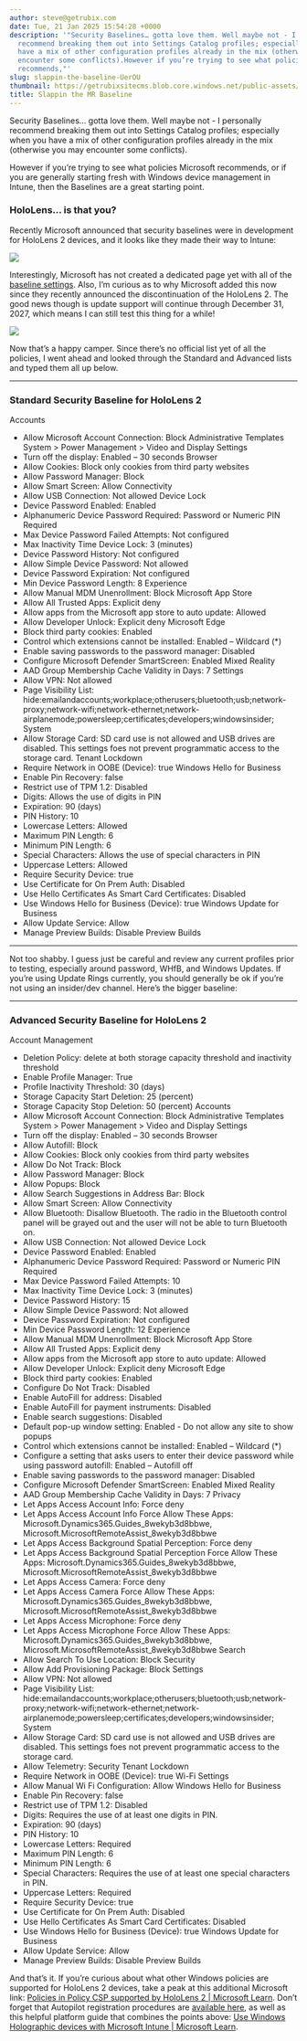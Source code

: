```yaml
---
author: steve@getrubix.com
date: Tue, 21 Jan 2025 15:54:28 +0000
description: '"Security Baselines… gotta love them. Well maybe not - I personally
  recommend breaking them out into Settings Catalog profiles; especially when you
  have a mix of other configuration profiles already in the mix (otherwise you may
  encounter some conflicts).However if you’re trying to see what policies Microsoft
  recommends,"'
slug: slappin-the-baseline-UerOU
thumbnail: https://getrubixsitecms.blob.core.windows.net/public-assets/content/v1/thumbnails/slappin-the-baseline-UerOU_thumbnail.jpg
title: Slappin the MR Baseline
---
```


Security Baselines… gotta love them. Well maybe not - I personally recommend breaking them out into Settings Catalog profiles; especially when you have a mix of other configuration profiles already in the mix (otherwise you may encounter some conflicts).

However if you’re trying to see what policies Microsoft recommends, or if you are generally starting fresh with Windows device management in Intune, then the Baselines are a great starting point.  

### **HoloLens… is that you?**

Recently Microsoft announced that security baselines were in development for HoloLens 2 devices, and it looks like they made their way to Intune:

![](https://getrubixsitecms.blob.core.windows.net/public-assets/content/v1/5dd365a31aa1fd743bc30b8e/b13fd1d3-038c-440c-ae95-02db43d0d6a0/hololens1.png)

Interestingly, Microsoft has not created a dedicated page yet with all of the [baseline settings](https://learn.microsoft.com/en-us/mem/intune/protect/security-baselines). Also, I’m curious as to why Microsoft added this now since they recently announced the discontinuation of the HoloLens 2. The good news though is update support will continue through December 31, 2027, which means I can still test this thing for a while!

![](https://getrubixsitecms.blob.core.windows.net/public-assets/content/v1/5dd365a31aa1fd743bc30b8e/bf1cc8ca-0929-4be3-8280-082d2526208c/mehololensexport.jpg)

Now that’s a happy camper. Since there’s no official list yet of all the policies, I went ahead and looked through the Standard and Advanced lists and typed them all up below.

* * *

### **Standard Security Baseline for HoloLens 2**

Accounts
-	Allow Microsoft Account Connection: Block
Administrative Templates
    System > Power Management > Video and Display Settings
-	Turn off the display: Enabled – 30 seconds
Browser
-	Allow Cookies: Block only cookies from third party websites
-	Allow Password Manager: Block
-	Allow Smart Screen: Allow
Connectivity
-	Allow USB Connection: Not allowed
Device Lock
-	Device Password Enabled: Enabled
-	Alphanumeric Device Password Required: Password or Numeric PIN Required
-	Max Device Password Failed Attempts: Not configured
-	Max Inactivity Time Device Lock: 3 (minutes)
-	Device Password History: Not configured
-	Allow Simple Device Password: Not allowed
-	Device Password Expiration: Not configured
-	Min Device Password Length: 8
Experience
-	Allow Manual MDM Unenrollment: Block
Microsoft App Store
-	Allow All Trusted Apps: Explicit deny
-	Allow apps from the Microsoft app store to auto update: Allowed
-	Allow Developer Unlock: Explicit deny
Microsoft Edge
-	Block third party cookies: Enabled
-	Control which extensions cannot be installed: Enabled – Wildcard (\*)
-	Enable saving passwords to the password manager: Disabled
-	Configure Microsoft Defender SmartScreen: Enabled
Mixed Reality
-	AAD Group Membership Cache Validity in Days: 7
Settings
-	Allow VPN: Not allowed
-	Page Visibility List: hide:emailandaccounts;workplace;otherusers;bluetooth;usb;network-proxy;network-wifi;network-ethernet;network-airplanemode;powersleep;certificates;developers;windowsinsider;
System
-	Allow Storage Card: SD card use is not allowed and USB drives are disabled. This settings foes not prevent programmatic access to the storage card.
Tenant Lockdown
-	Require Network in OOBE (Device): true
Windows Hello for Business
-	Enable Pin Recovery: false
-	Restrict use of TPM 1.2: Disabled
-	Digits: Allows the use of digits in PIN
-	Expiration: 90 (days)
-	PIN History: 10
-	Lowercase Letters: Allowed
-	Maximum PIN Length: 6
-	Minimum PIN Length: 6
-	Special Characters: Allows the use of special characters in PIN
-	Uppercase Letters: Allowed
-	Require Security Device: true
-	Use Certificate for On Prem Auth: Disabled
-	Use Hello Certificates As Smart Card Certificates: Disabled
-	Use Windows Hello for Business (Device): true
Windows Update for Business
-	Allow Update Service: Allow
-	Manage Preview Builds: Disable Preview Builds

* * *

Not too shabby. I guess just be careful and review any current profiles prior to testing, especially around password, WHfB, and Windows Updates. If you’re using Update Rings currently, you should generally be ok if you’re not using an insider/dev channel. Here’s the bigger baseline:

* * *

### **Advanced Security Baseline for HoloLens 2**

Account Management
-	Deletion Policy: delete at both storage capacity threshold and inactivity threshold
-	Enable Profile Manager: True
-	Profile Inactivity Threshold: 30 (days)
-	Storage Capacity Start Deletion: 25 (percent)
-	Storage Capacity Stop Deletion: 50 (percent)
Accounts
-	Allow Microsoft Account Connection: Block
Administrative Templates
  System > Power Management > Video and Display Settings
-	Turn off the display: Enabled – 30 seconds
Browser
-	Allow Autofill: Block
-	Allow Cookies: Block only cookies from third party websites
-	Allow Do Not Track: Block
-	Allow Password Manager: Block
-	Allow Popups: Block
-	Allow Search Suggestions in Address Bar: Block
-	Allow Smart Screen: Allow
Connectivity
-	Allow Bluetooth: Disallow Bluetooth. The radio in the Bluetooth control panel will be grayed out and the user will not be able to turn Bluetooth on.
-	Allow USB Connection: Not allowed
Device Lock
-	Device Password Enabled: Enabled
-	Alphanumeric Device Password Required: Password or Numeric PIN Required
-	Max Device Password Failed Attempts: 10
-	Max Inactivity Time Device Lock: 3 (minutes)
-	Device Password History: 15
-	Allow Simple Device Password: Not allowed
-	Device Password Expiration: Not configured
-	Min Device Password Length: 12
Experience
-	Allow Manual MDM Unenrollment: Block
Microsoft App Store
-	Allow All Trusted Apps: Explicit deny
-	Allow apps from the Microsoft app store to auto update: Allowed
-	Allow Developer Unlock: Explicit deny
Microsoft Edge
-	Block third party cookies: Enabled
-	Configure Do Not Track: Disabled
-	Enable AutoFill for address: Disabled
-	Enable AutoFill for payment instruments: Disabled
-	Enable search suggestions: Disabled
-	Default pop-up window setting: Enabled - Do not allow any site to show popups
-	Control which extensions cannot be installed: Enabled – Wildcard (\*)
-	Configure a setting that asks users to enter their device password while using password autofill: Enabled – Autofill off
-	Enable saving passwords to the password manager: Disabled
-	Configure Microsoft Defender SmartScreen: Enabled
Mixed Reality
-	AAD Group Membership Cache Validity in Days: 7
Privacy
-	Let Apps Access Account Info: Force deny
-	Let Apps Access Account Info Force Allow These Apps: Microsoft.Dynamics365.Guides\_8wekyb3d8bbwe, Microsoft.MicrosoftRemoteAssist\_8wekyb3d8bbwe
-	Let Apps Access Background Spatial Perception: Force deny
-	Let Apps Access Background Spatial Perception Force Allow These Apps: Microsoft.Dynamics365.Guides\_8wekyb3d8bbwe, Microsoft.MicrosoftRemoteAssist\_8wekyb3d8bbwe
-	Let Apps Access Camera: Force deny
-	Let Apps Access Camera Force Allow These Apps: Microsoft.Dynamics365.Guides\_8wekyb3d8bbwe, Microsoft.MicrosoftRemoteAssist\_8wekyb3d8bbwe
-	Let Apps Access Microphone: Force deny
-	Let Apps Access Microphone Force Allow These Apps: Microsoft.Dynamics365.Guides\_8wekyb3d8bbwe, Microsoft.MicrosoftRemoteAssist\_8wekyb3d8bbwe
Search
-	Allow Search To Use Location: Block
Security
-	Allow Add Provisioning Package: Block
Settings
-	Allow VPN: Not allowed
-	Page Visibility List: hide:emailandaccounts;workplace;otherusers;bluetooth;usb;network-proxy;network-wifi;network-ethernet;network-airplanemode;powersleep;certificates;developers;windowsinsider;
System
-	Allow Storage Card: SD card use is not allowed and USB drives are disabled. This settings foes not prevent programmatic access to the storage card.
-	Allow Telemetry: Security
Tenant Lockdown
-	Require Network in OOBE (Device): true
Wi-Fi Settings
-	Allow Manual Wi Fi Configuration: Allow
Windows Hello for Business
-	Enable Pin Recovery: false
-	Restrict use of TPM 1.2: Disabled
-	Digits: Requires the use of at least one digits in PIN.
-	Expiration: 90 (days)
-	PIN History: 10
-	Lowercase Letters: Required
-	Maximum PIN Length: 6
-	Minimum PIN Length: 6
-	Special Characters: Requires the use of at least one special characters in PIN.
-	Uppercase Letters: Required
-	Require Security Device: true
-	Use Certificate for On Prem Auth: Disabled
-	Use Hello Certificates As Smart Card Certificates: Disabled
-	Use Windows Hello for Business (Device): true
Windows Update for Business
-	Allow Update Service: Allow
-	Manage Preview Builds: Disable Preview Builds

And that’s it. If you’re curious about what other Windows policies are supported for HoloLens 2 devices, take a peak at this additional Microsoft link: [Policies in Policy CSP supported by HoloLens 2 | Microsoft Learn](https://learn.microsoft.com/en-us/windows/client-management/mdm/policies-in-policy-csp-supported-by-hololens2). Don’t forget that Autopilot registration procedures are [available here](https://learn.microsoft.com/en-us/hololens/hololens2-autopilot#obtain-hardware-hash), as well as this helpful platform guide that combines the points above: [Use Windows Holographic devices with Microsoft Intune | Microsoft Learn](https://learn.microsoft.com/en-us/mem/intune/fundamentals/windows-holographic-for-business).